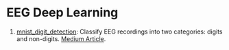 # EEG Deep Learning

1. [mnist_digit_detection](https://github.com/dxganta/eeg-deep-learning/blob/main/mnist_digit_detection.ipynb): Classify EEG recordings into two categories: digits and non-digits. [Medium Article](https://dxganta.medium.com/decoding-thoughts-with-deep-learning-eeg-based-digit-detection-using-cnns-cdf7eee20722).
